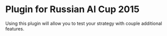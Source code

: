 # Plugin for Russian AI Cup 2015 
Using this plugin will allow you to test your strategy with couple additional features.

